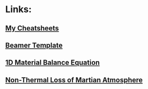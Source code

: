 # Links:
## <a href="https://dbasusarkar.github.io/" target="_blank"> My Cheatsheets </a>
## <a href="https://dbasusarkar.github.io/"> Beamer Template </a>
## <a href="https://dbasusarkar.github.io/"> 1D Material Balance Equation </a>
## <a href="https://dbasusarkar.github.io/"> Non-Thermal Loss of Martian Atmosphere </a>
